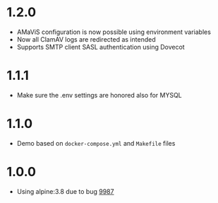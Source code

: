 # 1.2.0
- AMaViS configuration is now possible using environment variables
- Now all ClamAV logs are redirected as intended
- Supports SMTP client SASL authentication using Dovecot

# 1.1.1
- Make sure the .env settings are honored also for MYSQL

# 1.1.0
- Demo based on `docker-compose.yml` and `Makefile` files

# 1.0.0
- Using alpine:3.8 due to bug [9987](https://bugs.alpinelinux.org/issues/9987)
